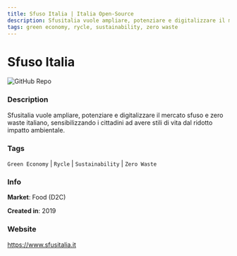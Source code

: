 ```yaml
---
title: Sfuso Italia | Italia Open-Source
description: Sfusitalia vuole ampliare, potenziare e digitalizzare il mercato sfuso e zero waste italiano, sensibilizzando i cittadini ad avere stili di vita dal ridotto impatto ambientale.
tags: green economy, rycle, sustainability, zero waste
---
```

        

# Sfuso Italia

![GitHub Repo](https://img.shields.io/static/v1?label=category&message=companies&color=green)

### Description

Sfusitalia vuole ampliare, potenziare e digitalizzare il mercato sfuso e zero waste italiano, sensibilizzando i cittadini ad avere stili di vita dal ridotto impatto ambientale.

### Tags

`Green Economy` | `Rycle` | `Sustainability` | `Zero Waste`

### Info

**Market**: Food (D2C)

**Created in**: 2019

### Website

https://www.sfusitalia.it